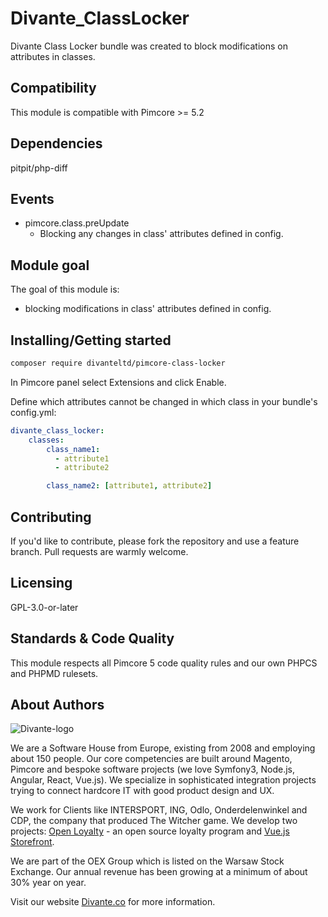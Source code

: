 Divante_ClassLocker
====================
Divante Class Locker bundle was created to block modifications on attributes in classes.
 
## Compatibility
This module is compatible with Pimcore >= 5.2
 
## Dependencies
pitpit/php-diff
 
## Events
- pimcore.class.preUpdate
    - Blocking any changes in class' attributes defined in config.
 
## Module goal
The goal of this module is:
- blocking modifications in class' attributes defined in config.
 
## Installing/Getting started
```bash
composer require divanteltd/pimcore-class-locker
```
In Pimcore panel select Extensions and click Enable.

Define which attributes cannot be changed in which class in your bundle's config.yml:
```yaml
divante_class_locker:
    classes:
        class_name1:
          - attribute1
          - attribute2

        class_name2: [attribute1, attribute2]
```

## Contributing

If you'd like to contribute, please fork the repository and use a feature branch. Pull requests are warmly welcome.

## Licensing

GPL-3.0-or-later

## Standards & Code Quality

This module respects all Pimcore 5 code quality rules and our own PHPCS and PHPMD rulesets.

## About Authors

![Divante-logo](http://divante.co/logo-HG.png "Divante")

We are a Software House from Europe, existing from 2008 and employing about 150 people. Our core competencies are built around Magento, Pimcore and bespoke software projects (we love Symfony3, Node.js, Angular, React, Vue.js). We specialize in sophisticated integration projects trying to connect hardcore IT with good product design and UX.

We work for Clients like INTERSPORT, ING, Odlo, Onderdelenwinkel and CDP, the company that produced The Witcher game. We develop two projects: [Open Loyalty](http://www.openloyalty.io/ "Open Loyalty") - an open source loyalty program and [Vue.js Storefront](https://github.com/DivanteLtd/vue-storefront "Vue.js Storefront").

We are part of the OEX Group which is listed on the Warsaw Stock Exchange. Our annual revenue has been growing at a minimum of about 30% year on year.

Visit our website [Divante.co](https://divante.co/ "Divante.co") for more information.

